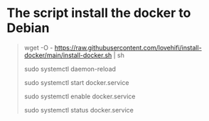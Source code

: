 # The script install the docker to Debian

>
> wget -O - https://raw.githubusercontent.com/lovehifi/install-docker/main/install-docker.sh | sh
>
> sudo systemctl daemon-reload
>
> sudo systemctl start docker.service
>
> sudo systemctl enable docker.service
>
> sudo systemctl status docker.service
>

